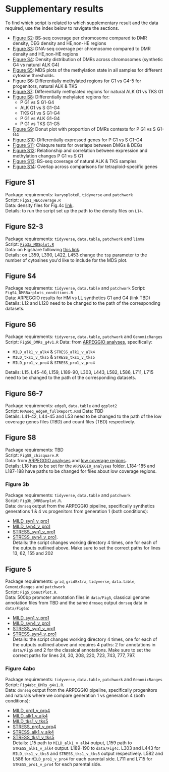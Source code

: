 # Supplementary results

To find which script is related to which supplementary result and the data required, use the index below to navigate the sections.

 - [Figure S2](#figure-s2): BS-seq coverage per chromosome compared to DMR density, DEG density and HE,non-HE regions
 - [Figure S3](#figure-s3): DNA-seq coverage per chromosome compared to DMR density and HE,non-HE regions
 - [Figure S4](#figure-s4): Density distribution of DMRs across chromosomes (synthetic G4 vs natural ALK G4)
 - [Figure S5](#figure-s5): MDS plots of the methylation state in all samples for different cytosine thresholds.
 - [Figure S6](#figure-s6): Differentially methylated regions for G1 vs G4-5 for progenitors, natural ALK & TKS
 - [Figure S7](#figure-s7): Differentially methylated regions for natural ALK G1 vs TKS G1
 - [Figure S8](#figure-s8): Differentially mehylated regions for:
     - P G1 vs S G1-G4
     - ALK G1 vs S G1-G4  
     - TKS G1 vs S G1-G4  
     - P G1 vs ALK G1-G4  
     - P G1 vs TKS G1-G5
 - [Figure S9](#figure-s9): Donut plot with proportion of DMRs contexts for P G1 vs S G1-G4
 - [Figure S10](#figure-s10): Differentially expressed genes for P G1 vs S G1-G4
 - [Figure S11](#figure-s11): Chisqure tests for overlaps between DMGs & DEGs
 - [Figure S12](#figure-s12): Relationship and correlation between expression and methylation changes P G1 vs S G1
 - [Figure S13](#figure-s13): BS-seq coverage of natural ALK & TKS samples
 - [Figure S14](#figure-s14): Overlap across comparisons for tetraploid-specific genes



## Figure S1

Package requirements: `karyoploteR`, `tidyverse` and `patchwork`  
Script: `FigS1_HECoverage.R`  
Data: density files for Fig.4c [link](https://github.com/supermaxiste/EnvironmentalStressPolyploidEvolution/tree/main/downstream_analyses/main_results/data/Fig4c/density_files).  
Details: to run the script set up the path to the density files on `L14`.

## Figure S2-3

Package requirements: `tidyverse`, `data.table`, `patchwork` and `limma`  
Script: [`Fig3a_MDSplot.R`](https://github.com/supermaxiste/EnvironmentalStressPolyploidEvolution/tree/main/downstream_analyses/main_results)  
Data: on Figshare following [this link](https://figshare.com/projects/Data_for_MDS_analyses/134765).    
Details: on L359, L390, L422, L453 change the `top` parameter to the number of cytosines you'd like to include for the MDS plot.

## Figure S4

Package requirements: `tidyverse`, `data.table` and `patchwork`
Script: `FigS4_DMRBarplots_conditions.R`   
Data: ARPEGGIO results for HM vs LL synthetics G1 and G4 (link TBD)  
Details: L12 and L120 need to be changed to the path of the corresponding datasets.

## Figure S6

Package requirements: `tidyverse`, `data.table`, `patchwork` and `GenomicRanges`
Script:  `FigS6_DMRs_g4v1.R`
Data: from [ARPEGGIO analyses](https://github.com/supermaxiste/EnvironmentalStressPolyploidEvolution/tree/main/ARPEGGIO_analyses), specifically:  
  - `MILD_alk1_v_alk4` & `STRESS_alk1_v_alk4`
  - `MILD_tks1_v_tks5` & `STRESS_tks1_v_tks5`
  - `MILD_pro1_v_pro4` & `STRESS_pro1_v_pro4`
  
Details: L15, L45-46, L159, L189-90, L303, L443, L582, L586, L711, L715 need to be changed to the path of the corresponding datasets.

## Figure S6-7

Package requirements: `edgeR`, `data.table` and `ggplot2`  
Script: `RNAseq_edgeR_fullReport.Rmd` 
Data: TBD  
Details: L41-42, L44-45 and L53 need to be changed to the path of the low coverage genes files (TBD) and count files (TBD) respectively.

## Figure S8

Package requirements: TBD  
Script: `FigS8_chisquare.R`  
Data: from [ARPEGGIO analyses](https://github.com/supermaxiste/EnvironmentalStressPolyploidEvolution/tree/main/ARPEGGIO_analyses) and [low coverage regions](https://github.com/supermaxiste/EnvironmentalStressPolyploidEvolution/tree/main/downstream_analyses/main_results/data/Fig4c).  
Details: L18 has to be set for the `ARPEGGIO_analyses` folder. L184-185 and L187-188 have paths to be changed for files about low coverage regions.  

### Figure 3b

Package requirements: `tidyverse`, `data.table` and `patchwork`  
Script: `Fig3b_DMRBarplot.R`.  
Data: `dmrseq` output from the ARPEGGIO pipeline, specifically synthetics generations 1 & 4 vs progenitors from generation 1 (both conditions):
  - [MILD_syn1_v_pro1](https://github.com/supermaxiste/EnvironmentalStressPolyploidEvolution/tree/main/ARPEGGIO_analyses/MILD_syn1_v_pro1)
  - [MILD_syn4_v_pro1](https://github.com/supermaxiste/EnvironmentalStressPolyploidEvolution/tree/main/ARPEGGIO_analyses/MILD_syn4_v_pro1)
  - [STRESS_syn1_v_pro1](https://github.com/supermaxiste/EnvironmentalStressPolyploidEvolution/tree/main/ARPEGGIO_analyses/STRESS_syn1_v_pro1)
  - [STRESS_syn4_v_pro1](https://github.com/supermaxiste/EnvironmentalStressPolyploidEvolution/tree/main/ARPEGGIO_analyses/STRESS_syn4_v_pro1).  
Details: the script changes working directory 4 times, one for each of the outputs outlined above. Make sure to set the correct paths for lines 13, 62, 155 and 202

## Figure 5

Package requirements: `grid`, `gridExtra`, `tidyverse`, `data.table`, `GenomicRanges` and `patchwork`  
Script: `Fig5_DonutPlot.R`.  
Data: 500bp promoter annotation files in `data/Fig5`, classical genome annotation files from TBD and the same `drmseq` output `dmrseq` data in `data/Fig6a`:  
  - [MILD_syn1_v_pro1](https://github.com/supermaxiste/EnvironmentalStressPolyploidEvolution/tree/main/ARPEGGIO_analyses/MILD_syn1_v_pro1)
  - [MILD_syn4_v_pro1](https://github.com/supermaxiste/EnvironmentalStressPolyploidEvolution/tree/main/ARPEGGIO_analyses/MILD_syn4_v_pro1)
  - [STRESS_syn1_v_pro1](https://github.com/supermaxiste/EnvironmentalStressPolyploidEvolution/tree/main/ARPEGGIO_analyses/STRESS_syn1_v_pro1)
  - [STRESS_syn4_v_pro1](https://github.com/supermaxiste/EnvironmentalStressPolyploidEvolution/tree/main/ARPEGGIO_analyses/STRESS_syn4_v_pro1)   
Details: the script changes working directory 4 times, one for each of the outputs outlined above and requires 4 paths: 2 for annotations in `data/Fig5` and 2 for the classical annotations. Make sure to set the correct paths for lines 24, 30, 208, 220, 723, 743, 777, 797.

### Figure 4abc

Package requirements: `tidyverse`, `data.table`, `patchwork` and `GenomicRanges`  
Script: `Fig4abc_DMRs_g4v1.R`.  
Data: `dmrseq` output from the ARPEGGIO pipeline, specifically progenitors and naturals where we compare generation 1 vs generation 4 (both conditions):
  - [MILD_pro1_v_pro4](https://github.com/supermaxiste/EnvironmentalStressPolyploidEvolution/tree/main/ARPEGGIO_analyses/MILD_pro1_v_pro4)
  - [MILD_alk1_v_alk4](https://github.com/supermaxiste/EnvironmentalStressPolyploidEvolution/tree/main/ARPEGGIO_analyses/MILD_alk1_v_alk4)
  - [MILD_tks1_v_tks5](https://github.com/supermaxiste/EnvironmentalStressPolyploidEvolution/tree/main/ARPEGGIO_analyses/MILD_tks1_v_tks5)
  - [STRESS_pro1_v_pro4](https://github.com/supermaxiste/EnvironmentalStressPolyploidEvolution/tree/main/ARPEGGIO_analyses/STRESS_pro1_v_pro4)
  - [STRESS_alk1_v_alk4](https://github.com/supermaxiste/EnvironmentalStressPolyploidEvolution/tree/main/ARPEGGIO_analyses/STRESS_alk1_v_alk4)
  - [STRESS_tks1_v_tks5](https://github.com/supermaxiste/EnvironmentalStressPolyploidEvolution/tree/main/ARPEGGIO_analyses/STRESS_tks1_v_tks5)  
Details: L15 path to `MILD_alk1_v_alk4` output, L159 path to `STRESS_alk1_v_alk4` output. L189-190 to `data/Fig4c`. L303 and L443 for `MILD_tks1_v_tks5` and `STRESS_tks1_v_tks5` output respectively. L582 and L586 for `MILD_pro1_v_pro4` for each parental side. L711 and L715 for `STRESS_pro1_v_pro4` for each parental side.